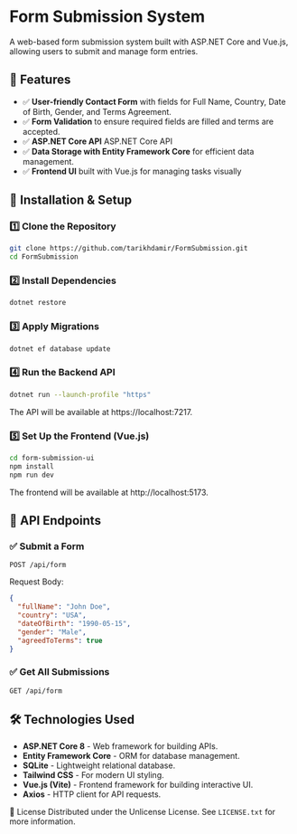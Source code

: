 # Form Submission System

A web-based form submission system built with ASP.NET Core and Vue.js, allowing users to submit and manage form entries.

## 📌 Features
- ✅ **User-friendly Contact Form** with fields for Full Name, Country, Date of Birth, Gender, and Terms Agreement.
- ✅ **Form Validation** to ensure required fields are filled and terms are accepted.
- ✅ **ASP.NET Core API** ASP.NET Core API
- ✅ **Data Storage with Entity Framework Core** for efficient data management.
- ✅ **Frontend UI** built with Vue.js for managing tasks visually


## 🚀 Installation & Setup

### **1️⃣ Clone the Repository**
```sh
git clone https://github.com/tarikhdamir/FormSubmission.git
cd FormSubmission
```
### **2️⃣ Install Dependencies**
```sh
dotnet restore
```
### **3️⃣ Apply Migrations**
```sh
dotnet ef database update
```
### **4️⃣ Run the Backend API**
```sh
dotnet run --launch-profile "https"
```
The API will be available at https://localhost:7217.
### **5️⃣ Set Up the Frontend (Vue.js)**
```sh
cd form-submission-ui
npm install
npm run dev
```
The frontend will be available at http://localhost:5173.

## 📖 API Endpoints

### ✅ Submit a Form
```http
POST /api/form
```
Request Body:

```JSON
{
  "fullName": "John Doe",
  "country": "USA",
  "dateOfBirth": "1990-05-15",
  "gender": "Male",
  "agreedToTerms": true
}
```
### ✅ Get All Submissions
```http
GET /api/form
```

## 🛠 Technologies Used
- **ASP.NET Core 8** - Web framework for building APIs.
- **Entity Framework Core** - ORM for database management.
- **SQLite** - Lightweight relational database.
- **Tailwind CSS** - For modern UI styling.
- **Vue.js (Vite)** - Frontend framework for building interactive UI.
- **Axios** - HTTP client for API requests.

📌 License
Distributed under the Unlicense License. See ```LICENSE.txt``` for more information.
